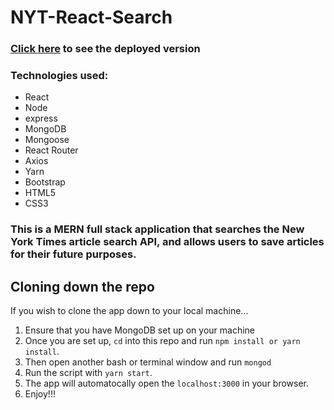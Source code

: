 # NYT-React-Search


### [Click here](https://nyt-search-react-aboozar.herokuapp.com/) to see the deployed version

### Technologies used:
* React
* Node
* express
* MongoDB
* Mongoose
* React Router
* Axios
* Yarn
* Bootstrap
* HTML5
* CSS3

### This is a MERN full stack application that searches the New York Times article search API, and allows users to save articles for their future purposes.

## Cloning down the repo
If you wish to clone the app down to your local machine...
  1. Ensure that you have MongoDB set up on your machine
  2. Once you are set up, `cd` into this repo and run `npm install or yarn install`.
  3. Then open another bash or terminal window and run `mongod`
  4. Run the script with `yarn start`.
  5. The app will automatocally open the `localhost:3000` in your browser.
  6. Enjoy!!!



